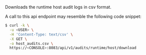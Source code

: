 Downloads the runtime host audit logs in csv format.

A call to this api endpoint may resemble the following code snippet:

```bash
$ curl -k \
  -u <USER> \
  -H 'Content-Type: text/csv' \
  -X GET \
  -o host_audits.csv \
  https://<CONSOLE>:8083/api/v1/audits/runtime/host/download
```

